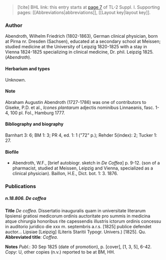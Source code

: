 > [!cite] BHL link: this entry starts at [page 7](https://www.biodiversitylibrary.org/item/103858#page/19/mode/1up) of TL-2 Suppl. I.
> Supporting pages: [[Abbreviations|abbreviations]], [[Layout key|layout key]].

### Author

Abendroth, Wilhelm Friedrich (1802-1863), German clinical physician, born at Pirna nr. Dresden (Sachsen), educated at a secondary school at Meissen; studied medicine at the University of Leipzig 1820-1825 with a stay in Vienna 1824-1825 specializing in clinical medicine, Dr. phil. Leipzig 1825. (*Abendroth*).

#### Herbarium and types

Unknown.

#### Note

Abraham Augustin Abendroth (1727-1786) was one of contributors to Giseke, P.D. et al., *Icones plantarum* adjectis nominibus Linnaeanis, fasc. 1-4, 100 pl. Fol., Hamburg 1777.

#### Bibliography and biography

Barnhart 3: 6; BM 1: 3; PR 4, ed. 1: 1 ("72" p.); Rehder 5(index): 2; Tucker 1: 27.

#### Biofile

- Abendroth, W.F., \[brief autobiogr. sketch in *De Coffea*\] p. 9-12. (son of a pharmacist, studied at Meissen, Leipzig and Vienna, specialized as a clinical physician). Baillon, H.E., Dict. bot. 1: 3. 1876.

### Publications

##### n.18.806. De coffea

**Title**
*De coffea*. Dissertatio inauguralis quam in universitate literarum lipsiensi gratiosi medicorum ordinis auctoritate pro summis in medicina atque chirurgia honoribus rite capessendis illustris ictorum ordinis concessu in auditorio juridico die xxx m. septembris a.r.s. \[1825\] publice defendet auctor... Lipsiae \[Leipzig\] (Literis Staritii Typogr. Univers.) \[1825\]. Qu.
**Abbreviated title**: *Coffea*.

**Notes**
*Publ*.: 30 Sep 1825 (date of promotion), p. \[cover\], \[1, 3, 5\], 6-42. *Copy*: U, other copies (n.v.) reported to be at BM, HH.

